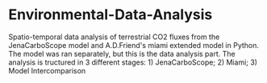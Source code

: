 # Environmental-Data-Analysis
Spatio-temporal data analysis of terrestrial CO2 fluxes from the JenaCarboScope model and A.D.Friend's miami extended model in Python. The model was ran separately, but this is the data analysis part. The analysis is tructured in 3 different stages: 1) JenaCarboScope; 2) Miami; 3) Model Intercomparison
